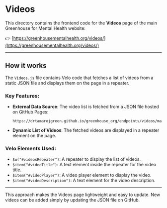 # Videos

This directory contains the frontend code for the **Videos** page of the main Greenhouse for Mental Health website:

👉 [https://greenhousementalhealth.org/videos/](https://greenhousementalhealth.org/videos/)

---

## How it works

The `Videos.js` file contains Velo code that fetches a list of videos from a static JSON file and displays them on the page in a repeater.

### Key Features:

-   **External Data Source**: The video list is fetched from a JSON file hosted on GitHub Pages:
    ```
    https://drtamarojgreen.github.io/greenhouse_org/endpoints/videos/main.json
    ```
-   **Dynamic List of Videos**: The fetched videos are displayed in a repeater element on the page.

### Velo Elements Used:

-   `$w("#videosRepeater")`: A repeater to display the list of videos.
-   `$item("#videoTitle")`: A text element inside the repeater for the video title.
-   `$item("#videoPlayer")`: A video player element to display the video.
-   `$item("#videoDescription")`: A text element for the video description.

---

This approach makes the Videos page lightweight and easy to update. New videos can be added simply by updating the JSON file on GitHub.
